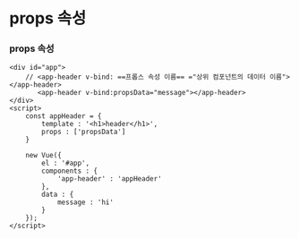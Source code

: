 # props 속성

### props 속성

    <div id="app">
        // <app-header v-bind: ==프롭스 속성 이름== ="상위 컴포넌트의 데이터 이름"></app-header>
           <app-header v-bind:propsData="message"></app-header>
    </div>
    <script>
        const appHeader = {
            template : '<h1>header</h1>',
            props : ['propsData']
        }
        
        new Vue({
            el : '#app',
            components : {
                'app-header' : 'appHeader'
            },
            data : {
                message : 'hi'
            }
        });
    </script>
    






